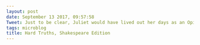```yaml
---
layout: post
date: September 13 2017, 09:57:58
Tweet: Just to be clear, Juliet would have lived out her days as an Opium addict.
tags: microblog
title: Hard Truths, Shakespeare Edition
---
```




